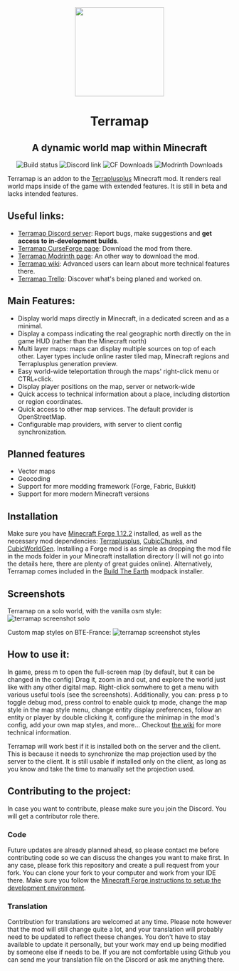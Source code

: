 <div align="center">
  <img src="https://raw.githubusercontent.com/SmylerMC/terramap/master/images/terramap_logo-x256.png" width=200>
  <h1>Terramap</h1>
  
## A dynamic world map within Minecraft
  
![Build status](https://img.shields.io/github/actions/workflow/status/SmylerMC/terramap/gradle.yml?style=flat-square)
![Discord link](https://img.shields.io/discord/713848917111996416?color=485eea&label=Discord&style=flat-square)
![CF Downloads](https://cf.way2muchnoise.eu/full_terramap_CurseForge%20downloads.svg?badge_style=flat)
![Modrinth Downloads](https://img.shields.io/modrinth/dt/terramap?color=5ac96b&label=Modrinth+Downloads&style=flat-square&logo=data%3Aimage%2Fsvg%2Bxml%3Bbase64%2CPD94bWwgdmVyc2lvbj0iMS4wIiBlbmNvZGluZz0iVVRGLTgiIHN0YW5kYWxvbmU9Im5vIj8%2BCjxz%0AdmcKICAgdmlld0JveD0iMCAwIDE0MS43MDUwNiAxNDEuNzY1NjQiCiAgIGFyaWEtaGlkZGVuPSJ0%0AcnVlIgogICBjbGFzcz0idGV4dC1sb2dvIgogICB2ZXJzaW9uPSIxLjEiCiAgIGlkPSJzdmcyNiIK%0AICAgd2lkdGg9IjE0MS43MDUwNiIKICAgaGVpZ2h0PSIxNDEuNzY1NjQiCiAgIHhtbG5zPSJodHRw%0AOi8vd3d3LnczLm9yZy8yMDAwL3N2ZyIKICAgeG1sbnM6c3ZnPSJodHRwOi8vd3d3LnczLm9yZy8y%0AMDAwL3N2ZyI%2BCiAgPGRlZnMKICAgICBpZD0iZGVmczMwIiAvPgogIDxnCiAgICAgaWQ9Imc2Igog%0AICAgIHRyYW5zZm9ybT0idHJhbnNsYXRlKDAsMC4wMzk4NzIpIgogICAgIHN0eWxlPSJmaWxsOiM0%0AZWFhNWM7ZmlsbC1vcGFjaXR5OjEiPgogICAgPHBhdGgKICAgICAgIGQ9Ik0gMTU5LjA3LDg5LjI5%0AIEEgNzAuOTQsNzAuOTQgMCAxIDAgMjAsNjMuNTIgSCAzMiBBIDU4Ljc4LDU4Ljc4IDAgMCAxIDE0%0ANS4yMyw0OS45MyBsIC0xMS42NiwzLjEyIGEgNDYuNTQsNDYuNTQgMCAwIDAgLTI5LC0yNi41MiBs%0AIC0yLjE1LDEyLjEzIGEgMzQuMzEsMzQuMzEgMCAwIDEgMi43Nyw2My4yNiBsIDMuMTksMTEuOSBh%0AIDQ2LjUyLDQ2LjUyIDAgMCAwIDI4LjMzLC00OSBsIDExLjYyLC0zLjEgQSA1Ny45NCw1Ny45NCAw%0AIDAgMSAxNDcuMjcsODUgWiIKICAgICAgIHRyYW5zZm9ybT0idHJhbnNsYXRlKC0xOS43OSkiCiAg%0AICAgICBmaWxsPSJ2YXIoLS1jb2xvci1icmFuZCkiCiAgICAgICBmaWxsLXJ1bGU9ImV2ZW5vZGQi%0ACiAgICAgICBpZD0icGF0aDIiCiAgICAgICBzdHlsZT0iZmlsbDojNGVhYTVjO2ZpbGwtb3BhY2l0%0AeToxIiAvPgogICAgPHBhdGgKICAgICAgIGQ9Ik0gMTA4LjkyLDEzOS4zIEEgNzAuOTMsNzAuOTMg%0AMCAwIDEgMTkuNzksNzYgaCAxMiBhIDU5LjQ4LDU5LjQ4IDAgMCAwIDEuNzgsOS45MSA1OC43Myw1%0AOC43MyAwIDAgMCAzLjYzLDkuOTEgbCAxMC42OCwtNi40MSBhIDQ2LjU4LDQ2LjU4IDAgMCAxIDQ0%0ALjcyLC02NSBMIDkwLjQzLDM2LjU0IEEgMzQuMzgsMzQuMzggMCAwIDAgNTcuMzYsNzkuNzUgQyA1%0ANy42Nyw4MC44OCA1OCw4MiA1OC40Myw4MyBMIDcyLjA5LDc0LjgxIDY4LDYzLjkzIDgwLjksNTAu%0ANjggOTcuMjEsNDcuMTcgMTAxLjksNTMgbCAtNy41Miw3LjYxIC02LjU1LDIuMDYgLTQuNjksNC44%0AMiAyLjMsNi4zOCBjIDAsMCA0LjY0LDQuOTQgNC42NSw0Ljk0IGwgNi41NywtMS43NCA0LjY3LC01%0ALjEzIDEwLjIsLTMuMjQgMyw2Ljg0IEwgMTA0LjA1LDg4LjQzIDg2LjQxLDk0IDc4LjQ5LDg1LjE5%0AIDY0LjcsOTMuNDggYSAzNC40NCwzNC40NCAwIDAgMCAyOC43MiwxMS41OSBMIDk2LjYxLDExNyBB%0AIDQ2LjYsNDYuNiAwIDAgMSA1NC4xMyw5OS44MyBsIC0xMC42NCw2LjM4IGEgNTguODEsNTguODEg%0AMCAwIDAgOTkuNiwtOS43NyBsIDExLjgsNC4yOSBhIDcwLjc3LDcwLjc3IDAgMCAxIC00NS45Nywz%0AOC41NyB6IgogICAgICAgdHJhbnNmb3JtPSJ0cmFuc2xhdGUoLTE5Ljc5KSIKICAgICAgIGZpbGw9%0AInZhcigtLWNvbG9yLWJyYW5kKSIKICAgICAgIGlkPSJwYXRoNCIKICAgICAgIHN0eWxlPSJmaWxs%0AOiM0ZWFhNWM7ZmlsbC1vcGFjaXR5OjEiIC8%2BCiAgPC9nPgogIDxnCiAgICAgaWQ9ImcyNCIKICAg%0AICB0cmFuc2Zvcm09InRyYW5zbGF0ZSgwLDAuMDM5ODcyKSIgLz4KPC9zdmc%2BCg%3D%3D)
</div>

Terramap is an addon to the [Terraplusplus](https://www.curseforge.com/minecraft/mc-mods/terraplusplus) Minecraft mod. It renders real world maps inside of the game with extended features. It is still in beta and lacks intended features. 

## Useful links:
- [Terramap Discord server](https://discord.gg/zSMq3GN "Terramap Discord"): Report bugs, make suggestions and **get access to in-development builds**.
- [Terramap CurseForge page](https://www.curseforge.com/minecraft/mc-mods/terramap): Download the mod from there.
- [Terramap Modrinth page](https://modrinth.com/mod/terramap): An other way to download the mod.
- [Terramap wiki](https://github.com/SmylerMC/terramap/wiki): Advanced users can learn about more technical features there.
- [Terramap Trello](https://trello.com/b/pXex8eui/terramap): Discover what's being planed and worked on.

## Main Features:
- Display world maps directly in Minecraft, in a dedicated screen and as a minimal.
- Display a compass indicating the real geographic north directly on the in game HUD (rather than the Minecraft north)
- Multi layer maps: maps can display multiple sources on top of each other. Layer types include online raster tiled map, Minecraft regions and Terraplusplus generation preview.
- Easy world-wide teleportation through the maps' right-click menu or CTRL+click.
- Display player positions on the map, server or network-wide
- Quick access to technical information about a place, including distortion or region coordinates.
- Quick access to other map services. The default provider is OpenStreetMap.
- Configurable map providers, with server to client config synchronization.

## Planned features
- Vector maps
- Geocoding
- Support for more modding framework (Forge, Fabric, Bukkit)
- Support for more modern Minecraft versions

## Installation
Make sure you have [Minecraft Forge 1.12.2](https://files.minecraftforge.net/net/minecraftforge/forge/index_1.12.2.html) installed, as well as the necessary mod dependencies: [Terraplusplus](https://www.curseforge.com/minecraft/mc-mods/terraplusplus), [CubicChunks](https://www.curseforge.com/minecraft/mc-mods/opencubicchunks), and [CubicWorldGen](https://www.curseforge.com/minecraft/mc-mods/cubicworldgen). Installing a Forge mod is as simple as dropping the mod file in the mods folder in your Minecraft installation directory (I will not go into the details here, there are plenty of great guides online).
Alternatively, Terramap comes included in the [Build The Earth](https://buildtheearth.net/) modpack installer.

## Screenshots
Terramap on a solo world, with the vanilla osm style:
![terramap screenshot solo](https://raw.githubusercontent.com/SmylerMC/terramap/master/images/tiledmap.png)

Custom map styles on BTE-France:
![terramap screenshot styles](https://raw.githubusercontent.com/SmylerMC/terramap/master/images/custom_map_styles.png)

## How to use it:
In game, press m to open the full-screen map (by default, but it can be changed in the config)
Drag it, zoom in and out, and explore the world just like with any other digital map.
Right-click somwhere to get a menu with various useful tools (see the screenshots).
Additionally, you can: press p to toggle debug mod, press control to enable quick tp mode, change the map style in the map style menu, change entity display preferences, follow an entity or player by double clicking it, configure the minimap in the mod's config, add your own map styles, and more...
Checkout [the wiki](https://github.com/SmylerMC/terramap/wiki) for more technical information.

Terramap will work best if it is installed both on the server and the client. This is because it needs to synchronize the map projection used by the server to the client. It is still usable if installed only on the client, as long as you know and take the time to manually set the projection used.

## Contributing to the project:
In case you want to contribute, please make sure you join the Discord. You will get a contributor role there.

### Code
Future updates are already planned ahead, so please contact me before contributing code so we can discuss the changes you want to make first.
In any case, please fork this repository and create a pull request from your fork. You can clone your fork to your computer and work from your IDE there. Make sure you follow the [Minecraft Forge instructions to setup the development environment](https://github.com/MinecraftForge/Documentation/blob/1.12.x/docs/gettingstarted/index.md). 

### Translation
Contribution for translations are welcomed at any time. Please note however that the mod will still change quite a lot, and your translation will probably need to be updated to reflect theese changes. You don't have to stay available to update it personally, but your work may end up being modified by someone else if needs to be. If you are not comfortable using Github you can send me your translation file on the Discord or ask me anything there.
